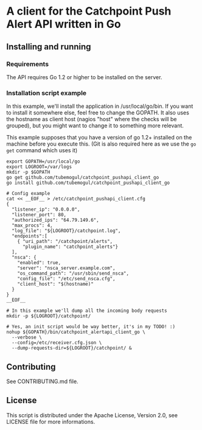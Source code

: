 # A client for the Catchpoint Push Alert API written in Go

## Installing and running

### Requirements

The API requires Go 1.2 or higher to be installed on the server.

### Installation script example

In this example, we'll install the application in /usr/local/go/bin. If you want
to install it somewhere else, feel free to change the GOPATH.
It also uses the hostname as client host (nagios "host" where the checks will be
grouped), but you might want to change it to something more relevant.

This example supposes that you have a version of go 1.2+ installed on the
machine before you execute this. (Git is also required here as we use the `go
get` command which uses it)

```
export GOPATH=/usr/local/go
export LOGROOT=/var/logs
mkdir -p $GOPATH
go get github.com/tubemogul/catchpoint_pushapi_client_go
go install github.com/tubemogul/catchpoint_pushapi_client_go

# Config example
cat << __EOF__ > /etc/catchpoint_pushapi_client.cfg
{
  "listener_ip": "0.0.0.0",
  "listener_port": 80,
  "authorized_ips": "64.79.149.6",
  "max_procs": 4,
  "log_file": "${LOGROOT}/catchpoint.log",
  "endpoints":[
    { "uri_path": "/catchpoint/alerts",
      "plugin_name": "catchpoint_alerts"}
  ],
  "nsca": {
    "enabled": true,
    "server": "nsca_server.example.com",
    "os_command_path": "/usr/sbin/send_nsca",
    "config_file": "/etc/send_nsca.cfg",
    "client_host": "$(hostname)"
  }
}
__EOF__

# In this example we'll dump all the incoming body requests
mkdir -p ${LOGROOT}/catchpoint/

# Yes, an init script would be way better, it's in my TODO! :)
nohup ${GOPATH}/bin/catchpoint_alertapi_client_go \
  --verbose \
  --config=/etc/receiver.cfg.json \
  --dump-requests-dir=${LOGROOT}/catchpoint/ &
```

## Contributing

See CONTRIBUTING.md file.

## License

This script is distributed under the Apache License, Version 2.0, see LICENSE file
for more informations.
